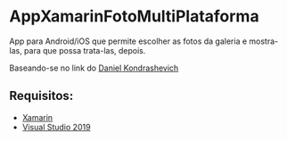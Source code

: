 # AppXamarinFotoMultiPlataforma
 App para Android/iOS que permite escolher as fotos da galeria e mostra-las, para que possa trata-las, depois.

Baseando-se no link do <a href="https://medium.com/swlh/select-multiple-images-from-the-gallery-in-xamarin-forms-df2e037be572">Daniel Kondrashevich</a> 

<h2>Requisitos:</h2>
<ul>
<li><a href="https://dotnet.microsoft.com/apps/xamarin">Xamarin</a></li>
<li><a href="https://visualstudio.microsoft.com/pt-br/vs/">Visual Studio 2019</a></li>
</ul>
